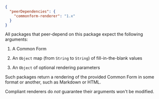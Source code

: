 ```json
{
  "peerDependencies": {
  	"commonform-renderer": "1.x"
  }
}
```

All packages that peer-depend on this package expect the following arguments:

1. A Common Form

2. An `Object` map (from `String` to `String`) of fill-in-the-blank values

3. An `Object` of optional rendering parameters

Such packages return a rendering of the provided Common Form in some format or another, such as Markdown or HTML.

Compliant renderers do _not_ guarantee their arguments won't be modified.
